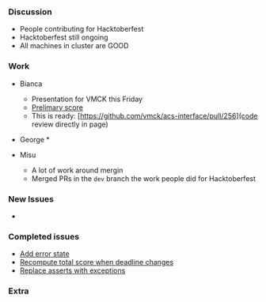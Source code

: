 ### Discussion ###
* People contributing for Hacktoberfest
* Hacktoberfest still ongoing
* All machines in cluster are GOOD

### Work ###
* Bianca
  * Presentation for VMCK this Friday
  * [Prelimary score](https://github.com/vmck/acs-interface/issues/257)
  * This is ready: [https://github.com/vmck/acs-interface/pull/256](code review directly in page)

* George
  * 

* Misu
  * A lot of work around mergin
  * Merged PRs in the ```dev``` branch the work people did for Hacktoberfest

### New Issues ###
* 

### Completed issues ###
* [Add error state](https://github.com/vmck/acs-interface/pull/270)
* [Recompute total score when deadline changes](https://github.com/vmck/acs-interface/pull/268)
* [Replace asserts with exceptions](https://github.com/vmck/acs-interface/pull/269)

### Extra ###
